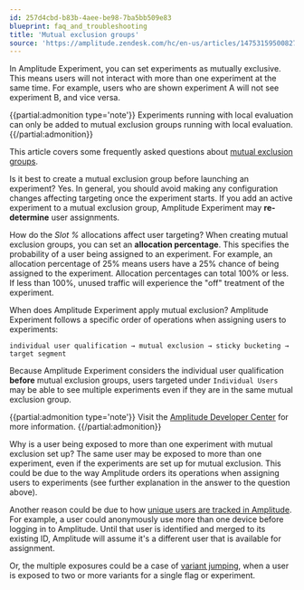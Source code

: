 ```yaml
---
id: 257d4cbd-b83b-4aee-be98-7ba5bb509e83
blueprint: faq_and_troubleshooting
title: 'Mutual exclusion groups'
source: 'https://amplitude.zendesk.com/hc/en-us/articles/14753159500827'
---
```

In Amplitude Experiment, you can set experiments as mutually exclusive. This means users will not interact with more than one experiment at the same time. For example, users who are shown experiment A will not see experiment B, and vice versa. 

{{partial:admonition type='note'}}
 Experiments running with local evaluation can only be added to mutual exclusion groups running with local evaluation.
{{/partial:admonition}}

This article covers some frequently asked questions about [mutual exclusion groups](/docs/experiment/advanced-techniques/mutually-exclusive-experiments).

Is it best to create a mutual exclusion group before launching an experiment?
Yes. In general, you should avoid making any configuration changes affecting targeting once the experiment starts. If you add an active experiment to a mutual exclusion group, Amplitude Experiment may **re-determine** user assignments.

How do the *Slot %* allocations affect user targeting?
When creating mutual exclusion groups, you can set an **allocation percentage**. This specifies the probability of a user being assigned to an experiment. For example, an allocation percentage of 25% means users have a 25% chance of being assigned to the experiment. Allocation percentages can total 100% or less. If less than 100%, unused traffic will experience the "off" treatment of the experiment.

When does Amplitude Experiment apply mutual exclusion?
Amplitude Experiment follows a specific order of operations when assigning users to experiments:

`individual user qualification → mutual exclusion → sticky bucketing → target
 segment`

Because Amplitude Experiment considers the individual user qualification **before** mutual exclusion groups, users targeted under `Individual
 Users` may be able to see multiple experiments even if they are in the same mutual exclusion group. 

{{partial:admonition type='note'}}
Visit the [Amplitude Developer Center](https://www.docs.developers.amplitude.com/experiment/general/evaluation/implementation/) for more information.
{{/partial:admonition}}

Why is a user being exposed to more than one experiment with mutual exclusion set up?
The same user may be exposed to more than one experiment, even if the experiments are set up for mutual exclusion. This could be due to the way Amplitude orders its operations when assigning users to experiments (see further explanation in the answer to the question above).

Another reason could be due to how [unique users are tracked in Amplitude](/docs/cdp/sources/instrument-track-unique-users). For example, a user could anonymously use more than one device before logging in to Amplitude. Until that user is identified and merged to its existing ID, Amplitude will assume it's a different user that is available for assignment.

Or, the multiple exposures could be a case of [variant jumping](https://www.docs.developers.amplitude.com/experiment/guides/troubleshooting/variant-jumping/), when a user is exposed to two or more variants for a single flag or experiment.
